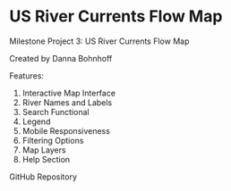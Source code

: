 # US River Currents Flow Map
Milestone Project 3:  US River Currents Flow Map

Created by Danna Bohnhoff

Features:
1.	Interactive Map Interface
2. River Names and Labels
3. Search Functional
4. Legend
5. Mobile Responsiveness
6. Filtering Options
7. Map Layers
8. Help Section

GitHub Repository
